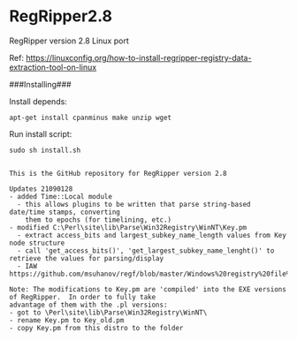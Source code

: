 RegRipper2.8
============

RegRipper version 2.8 Linux port

Ref: https://linuxconfig.org/how-to-install-regripper-registry-data-extraction-tool-on-linux

###Installing###

Install depends:
```console
apt-get install cpanminus make unzip wget
```

Run install script:
```console
sudo sh install.sh
```

~~~~~~~~~~~~~~~~~~~~~~~~~~~~~~~~~~~~~~~~~~~~~~~~~~~~~~~~~~~

This is the GitHub repository for RegRipper version 2.8

Updates 21090128
- added Time::Local module 
  - this allows plugins to be written that parse string-based date/time stamps, converting 
    them to epochs (for timelining, etc.)
- modified C:\Perl\site\lib\Parse\Win32Registry\WinNT\Key.pm
  - extract access_bits and largest_subkey_name_length values from Key node structure
  - call 'get_access_bits()', 'get_largest_subkey_name_lenght()' to retrieve the values for parsing/display
  - IAW https://github.com/msuhanov/regf/blob/master/Windows%20registry%20file%20format%20specification.md

Note: The modifications to Key.pm are 'compiled' into the EXE versions of RegRipper.  In order to fully take
advantage of them with the .pl versions:
- got to \Perl\site\lib\Parse\Win32Registry\WinNT\
- rename Key.pm to Key_old.pm 
- copy Key.pm from this distro to the folder
